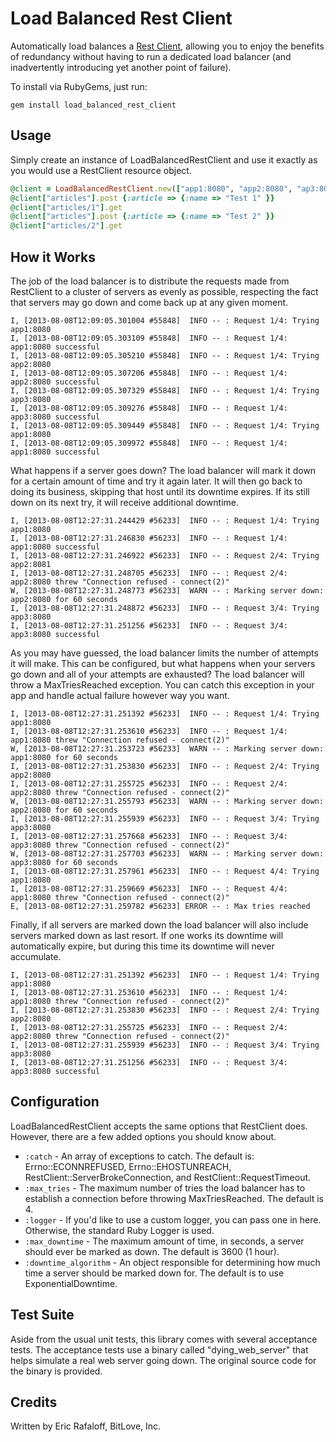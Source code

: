 Load Balanced Rest Client
======================

Automatically load balances a [Rest Client](https://github.com/rest-client/rest-client), allowing you to enjoy the benefits of redundancy without having to run a dedicated load balancer (and inadvertently introducing yet another point of failure).

To install via RubyGems, just run:

```
gem install load_balanced_rest_client
```

Usage
-----

Simply create an instance of LoadBalancedRestClient and use it exactly as you would use a RestClient resource object.

```ruby
@client = LoadBalancedRestClient.new(["app1:8080", "app2:8080", "ap3:8080"])
@client["articles"].post {:article => {:name => "Test 1" }}
@client["articles/1"].get
@client["articles"].post {:article => {:name => "Test 2" }}
@client["articles/2"].get
```

How it Works
------------

The job of the load balancer is to distribute the requests made from RestClient to a cluster of servers as evenly as possible, respecting the fact that servers may go down and come back up at any given moment.

```log
I, [2013-08-08T12:09:05.301004 #55848]  INFO -- : Request 1/4: Trying app1:8080
I, [2013-08-08T12:09:05.303109 #55848]  INFO -- : Request 1/4: app1:8080 successful
I, [2013-08-08T12:09:05.305210 #55848]  INFO -- : Request 1/4: Trying app2:8080
I, [2013-08-08T12:09:05.307206 #55848]  INFO -- : Request 1/4: app2:8080 successful
I, [2013-08-08T12:09:05.307329 #55848]  INFO -- : Request 1/4: Trying app3:8080
I, [2013-08-08T12:09:05.309276 #55848]  INFO -- : Request 1/4: app3:8080 successful
I, [2013-08-08T12:09:05.309449 #55848]  INFO -- : Request 1/4: Trying app1:8080
I, [2013-08-08T12:09:05.309972 #55848]  INFO -- : Request 1/4: app1:8080 successful
```

What happens if a server goes down? The load balancer will mark it down for a certain amount of time and try it again later.
It will then go back to doing its business, skipping that host until its downtime expires. If its still down on its next try, it will receive additional downtime.

```log
I, [2013-08-08T12:27:31.244429 #56233]  INFO -- : Request 1/4: Trying app1:8080
I, [2013-08-08T12:27:31.246830 #56233]  INFO -- : Request 1/4: app1:8080 successful
I, [2013-08-08T12:27:31.246922 #56233]  INFO -- : Request 2/4: Trying app2:8081
I, [2013-08-08T12:27:31.248705 #56233]  INFO -- : Request 2/4: app2:8080 threw "Connection refused - connect(2)"
W, [2013-08-08T12:27:31.248773 #56233]  WARN -- : Marking server down: app2:8080 for 60 seconds
I, [2013-08-08T12:27:31.248872 #56233]  INFO -- : Request 3/4: Trying app3:8080
I, [2013-08-08T12:27:31.251256 #56233]  INFO -- : Request 3/4: app3:8080 successful
```

As you may have guessed, the load balancer limits the number of attempts it will make. This can be configured, but what happens when your servers go down and all of your attempts are exhausted?
The load balancer will throw a MaxTriesReached exception. You can catch this exception in your app and handle actual failure however way you want.

```log
I, [2013-08-08T12:27:31.251392 #56233]  INFO -- : Request 1/4: Trying app1:8080
I, [2013-08-08T12:27:31.253610 #56233]  INFO -- : Request 1/4: app1:8080 threw "Connection refused - connect(2)"
W, [2013-08-08T12:27:31.253723 #56233]  WARN -- : Marking server down: app1:8080 for 60 seconds
I, [2013-08-08T12:27:31.253830 #56233]  INFO -- : Request 2/4: Trying app2:8080
I, [2013-08-08T12:27:31.255725 #56233]  INFO -- : Request 2/4: app2:8080 threw "Connection refused - connect(2)"
W, [2013-08-08T12:27:31.255793 #56233]  WARN -- : Marking server down: app2:8080 for 60 seconds
I, [2013-08-08T12:27:31.255939 #56233]  INFO -- : Request 3/4: Trying app3:8080
I, [2013-08-08T12:27:31.257668 #56233]  INFO -- : Request 3/4: app3:8080 threw "Connection refused - connect(2)"
W, [2013-08-08T12:27:31.257703 #56233]  WARN -- : Marking server down: app3:8080 for 60 seconds
I, [2013-08-08T12:27:31.257961 #56233]  INFO -- : Request 4/4: Trying app1:8080
I, [2013-08-08T12:27:31.259669 #56233]  INFO -- : Request 4/4: app1:8080 threw "Connection refused - connect(2)"
E, [2013-08-08T12:27:31.259782 #56233] ERROR -- : Max tries reached
```

Finally, if all servers are marked down the load balancer will also include servers marked down as last resort. If one works its downtime will automatically expire, but during this time its downtime will never accumulate.

```log
I, [2013-08-08T12:27:31.251392 #56233]  INFO -- : Request 1/4: Trying app1:8080
I, [2013-08-08T12:27:31.253610 #56233]  INFO -- : Request 1/4: app1:8080 threw "Connection refused - connect(2)"
I, [2013-08-08T12:27:31.253830 #56233]  INFO -- : Request 2/4: Trying app2:8080
I, [2013-08-08T12:27:31.255725 #56233]  INFO -- : Request 2/4: app2:8080 threw "Connection refused - connect(2)"
I, [2013-08-08T12:27:31.255939 #56233]  INFO -- : Request 3/4: Trying app3:8080
I, [2013-08-08T12:27:31.251256 #56233]  INFO -- : Request 3/4: app3:8080 successful
```

Configuration
-------------

LoadBalancedRestClient accepts the same options that RestClient does. However, there are a few added options you should know about.

* `:catch` - An array of exceptions to catch. The default is: Errno::ECONNREFUSED, Errno::EHOSTUNREACH, RestClient::ServerBrokeConnection, and RestClient::RequestTimeout.
* `:max_tries` - The maximum number of tries the load balancer has to establish a connection before throwing MaxTriesReached. The default is 4.
* `:logger` - If you'd like to use a custom logger, you can pass one in here. Otherwise, the standard Ruby Logger is used.
* `:max_downtime` - The maximum amount of time, in seconds, a server should ever be marked as down. The default is 3600 (1 hour).
* `:downtime_algorithm` - An object responsible for determining how much time a server should be marked down for. The default is to use ExponentialDowntime.

Test Suite
----------

Aside from the usual unit tests, this library comes with several acceptance tests. The acceptance tests use a binary called "dying_web_server" that helps simulate a real web server going down. The original source code for the binary is provided.

Credits
-------

Written by Eric Rafaloff, BitLove, Inc.
